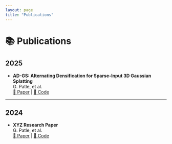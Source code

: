 ```yaml
---
layout: page
title: "Publications"
---
```


# 📚 Publications

## 2025
- **AD-GS: Alternating Densification for Sparse-Input 3D Gaussian Splatting**  
  G. Patle, et al.  
  [📄 Paper](/publications/2025/ADGS.html) | [🐙 Code](https://github.com/gurutvapatle/ADGS)

---

## 2024
- **XYZ Research Paper**  
  G. Patle, et al.  
  [📄 Paper](/publications/2024/XYZ.html) | [🐙 Code](https://github.com/gurutvapatle/XYZ)
